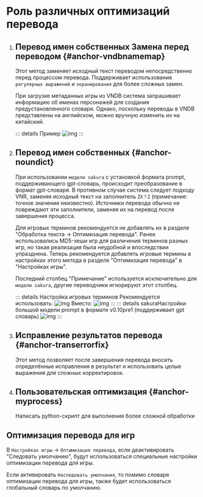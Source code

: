 # Роль различных оптимизаций перевода

1. ## Перевод имен собственных Замена перед переводом {#anchor-vndbnamemap}

    Этот метод заменяет исходный текст переводом непосредственно перед процессом перевода. Поддерживает использование `регулярных выражений` и `экранирования` для более сложных замен.

    При загрузке метаданных игры из VNDB система запрашивает информацию об именах персонажей для создания предустановленного словаря. Однако, поскольку переводы в VNDB представлены на английском, можно вручную изменить их на китайский.

    ::: details Пример
    ![img](https://image.lunatranslator.org/zh/transoptimi/1.png)
    :::


1. ## Перевод имен собственных {#anchor-noundict}

    При использовании `модели sakura` с установкой формата prompt, поддерживающего gpt-словарь, происходит преобразование в формат gpt-словаря. В противном случае система следует подходу VNR, заменяя исходный текст на заполнитель `ZX？Z` (примечание: точное значение неизвестно). Источники перевода обычно не повреждают эти заполнители, заменяя их на перевод после завершения процесса.

    Для игровых терминов рекомендуется не добавлять их в разделе "Обработка текста -> Оптимизация перевода". Ранее использовались MD5-хеши игр для различения терминов разных игр, но такая реализация была неудобной и впоследствии упразднена. Теперь рекомендуется добавлять игровые термины в настройках этого метода в разделе "Оптимизация перевода" в "Настройках игры".

    Последний столбец "Примечание" используется исключительно для `модели sakura`, другие переводчики игнорируют этот столбец.

    ::: details Настройка игровых терминов
    Рекомендуется использовать:
    ![img](https://image.lunatranslator.org/zh/transoptimi/2.png)
    Вместо:
    ![img](https://image.lunatranslator.org/zh/transoptimi/3.png)
    :::
    ::: details sakuraНастройки большой модели prompt в формате v0.10pre1 (поддерживает gpt словарь)
    ![img](https://image.lunatranslator.org/zh/transoptimi/4.png)
    :::

1. ## Исправление результатов перевода {#anchor-transerrorfix}

    Этот метод позволяет после завершения перевода вносить определённые исправления в результат и использовать целые выражения для сложных корректировок.

1. ## Пользовательская оптимизация {#anchor-myprocess}

    Написать python-скрипт для выполнения более сложной обработки

## Оптимизация перевода для игр

В `Настройках игры` -> `Оптимизация перевода`, если деактивировать "Следовать умолчанию", будут использоваться специальные настройки оптимизации перевода для игры.

Если активировать `Наследовать умолчания`, то помимо словаря оптимизации перевода для игры, также будет использоваться глобальный словарь по умолчанию.
